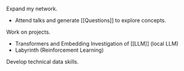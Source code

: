 Expand my network.
- Attend talks and generate [[Questions]] to explore concepts.

Work on projects.
- Transformers and Embedding Investigation of [[LLM]]  (local LLM)
- Labyrinth (Reinforcement Learning)

Develop technical data skills.
